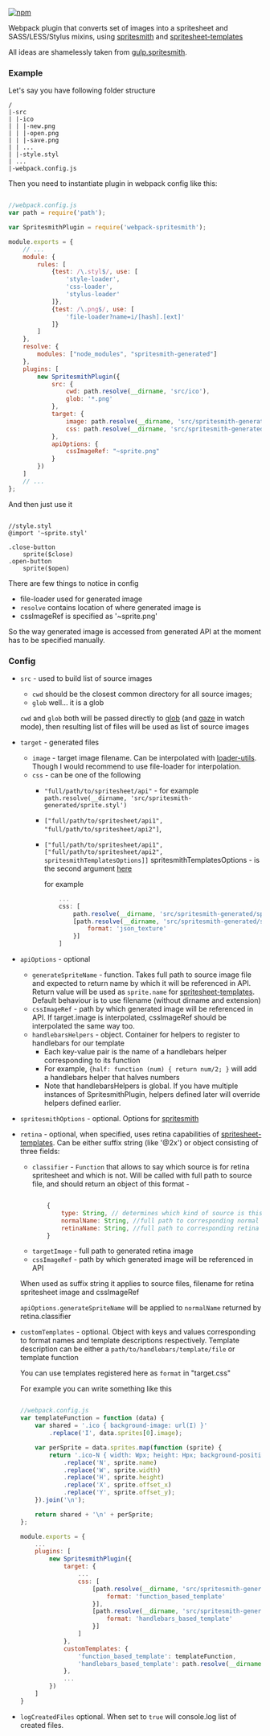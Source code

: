 [![npm](https://img.shields.io/npm/v/webpack-spritesmith.svg)](https://www.npmjs.com/package/webpack-spritesmith)

Webpack plugin that converts set of images into a spritesheet and SASS/LESS/Stylus mixins, using
[spritesmith](https://github.com/Ensighten/spritesmith) and [spritesheet-templates](https://github.com/twolfson/spritesheet-templates) 

All ideas are shamelessly taken from [gulp.spritesmith](https://github.com/twolfson/gulp.spritesmith).

### Example

Let's say you have following folder structure

```
/
|-src
| |-ico
| | |-new.png
| | |-open.png
| | |-save.png
| | ...
| |-style.styl
| ...
|-webpack.config.js

```

Then you need to instantiate plugin in webpack config like this:

```javascript

//webpack.config.js
var path = require('path');

var SpritesmithPlugin = require('webpack-spritesmith');

module.exports = {
    // ...
    module: {
        rules: [
            {test: /\.styl$/, use: [
                'style-loader',
                'css-loader',
                'stylus-loader'
            ]},
            {test: /\.png$/, use: [
                'file-loader?name=i/[hash].[ext]'
            ]}
        ]
    },
    resolve: {
        modules: ["node_modules", "spritesmith-generated"]
    },
    plugins: [
        new SpritesmithPlugin({
            src: {
                cwd: path.resolve(__dirname, 'src/ico'),
                glob: '*.png'
            },
            target: {
                image: path.resolve(__dirname, 'src/spritesmith-generated/sprite.png'),
                css: path.resolve(__dirname, 'src/spritesmith-generated/sprite.styl')
            },
            apiOptions: {
                cssImageRef: "~sprite.png"
            }
        })
    ]
    // ...
};


```

And then just use it


```stylus

//style.styl
@import '~sprite.styl'

.close-button
    sprite($close)
.open-button
    sprite($open)

```

There are few things to notice in config

- file-loader used for generated image
- `resolve` contains location of where generated image is
- cssImageRef is specified as '~sprite.png'

So the way generated image is accessed from generated API at the moment has to be specified manually.

### Config

- `src` - used to build list of source images
    - `cwd` should be the closest common directory for all source images;
    - `glob` well... it is a glob

    `cwd` and `glob` both will be passed directly to [glob](https://github.com/isaacs/node-glob) (and [gaze](https://github.com/shama/gaze)
    in watch mode), then resulting list of files will be used as list of source images

- `target` - generated files
    - `image` - target image filename. Can be interpolated with [loader-utils](https://github.com/webpack/loader-utils#interpolatename). Though I would recommend to use file-loader for interpolation. 
    - `css` - can be one of the following
        - `"full/path/to/spritesheet/api"` - for example `path.resolve(__dirname, 'src/spritesmith-generated/sprite.styl')`
        - `["full/path/to/spritesheet/api1", "full/path/to/spritesheet/api2"]`,
        - `["full/path/to/spritesheet/api1", ["full/path/to/spritesheet/api2", spritesmithTemplatesOptions]]`
            spritesmithTemplatesOptions - is the second argument [here](https://github.com/twolfson/spritesheet-templates#templaterdata-options)

            for example

            ```javascript
                ...
                css: [
                    path.resolve(__dirname, 'src/spritesmith-generated/sprite.styl'),
                    [path.resolve(__dirname, 'src/spritesmith-generated/sprite.json'), {
                        format: 'json_texture'
                    }]
                ]
            ```
- `apiOptions` - optional
    - `generateSpriteName` - function. Takes full path to source image file and expected to return
    name by which it will be referenced in API. Return value will be used as `sprite.name` for
    [spritesheet-templates](https://github.com/twolfson/spritesheet-templates). Default behaviour is to
    use filename (without dirname and extension)
    - `cssImageRef` - path by which generated image will be referenced in API. If target.image is interpolated, cssImageRef should be interpolated the same way too. 
    - `handlebarsHelpers` - object. Container for helpers to register to handlebars for our template
        - Each key-value pair is the name of a handlebars helper corresponding to its function
        - For example, `{half: function (num) { return num/2; }` will add a handlebars helper that halves numbers
        - Note that handlebarsHelpers is global. If you have multiple instances of SpritesmithPlugin, helpers defined later will override helpers defined earlier.
- `spritesmithOptions` - optional. Options for [spritesmith](https://github.com/Ensighten/spritesmith)
- `retina` - optional, when specified, uses retina capabilities of [spritesheet-templates](https://github.com/twolfson/spritesheet-templates). Can be either suffix string (like '@2x') or object consisting of three fields:
    - `classifier` - `Function` that allows to say which source is for retina spritesheet and which is not. Will be called with full path to source file, and should return an object of this format -
        ```javascript
        
            {
                type: String, // determines which kind of source is this. Can contain one of two values: 'retina' and 'normal'
                normalName: String, //full path to corresponding normal source image
                retinaName: String, //full path to corresponding retina source image
            }
        ```
    - `targetImage` - full path to generated retina image
    - `cssImageRef` - path by which generated image will be referenced in API

    When used as suffix string it applies to source files, filename for retina spritesheet image and cssImageRef

    `apiOptions.generateSpriteName` will be applied to `normalName` returned by retina.classifier
- `customTemplates` - optional. Object with keys and values corresponding to format names and template descriptions respectively.
    Template description can be either a `path/to/handlebars/template/file` or template function

    You can use templates registered here as `format` in "target.css"

    For example you can write something like this

    ```javascript

    //webpack.config.js
    var templateFunction = function (data) {
        var shared = '.ico { background-image: url(I) }'
            .replace('I', data.sprites[0].image);

        var perSprite = data.sprites.map(function (sprite) {
            return '.ico-N { width: Wpx; height: Hpx; background-position: Xpx Ypx; }'
                .replace('N', sprite.name)
                .replace('W', sprite.width)
                .replace('H', sprite.height)
                .replace('X', sprite.offset_x)
                .replace('Y', sprite.offset_y);
        }).join('\n');

        return shared + '\n' + perSprite;
    };

    module.exports = {
        ...
        plugins: [
            new SpritesmithPlugin({
                target: {
                    ...
                    css: [
                        [path.resolve(__dirname, 'src/spritesmith-generated/sprite-1.css'), {
                            format: 'function_based_template'
                        }],
                        [path.resolve(__dirname, 'src/spritesmith-generated/sprite-2.css'), {
                            format: 'handlebars_based_template'
                        }]
                    ]
                },
                customTemplates: {
                    'function_based_template': templateFunction,
                    'handlebars_based_template': path.resolve(__dirname, '../my_handlebars_template.handlebars')
                },
                ...
            })
        ]
    }

    ```

- `logCreatedFiles` optional. When set to `true` will console.log list of created files.
